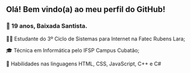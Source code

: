 <h2> Olá! Bem vindo(a) ao meu perfil do GitHub!</h2>
<h3>📍 19 anos, Baixada Santista.</h3>
<p>👩‍💻 Estudante do 3º Ciclo de Sistemas para Internet na Fatec Rubens Lara;</p>
<p>🎓 Técnica em Informática pelo IFSP Campus Cubatão;</p>
<p>📖 Habilidades nas linguagens HTML, CSS, JavaScript, C++ e C# </p>
